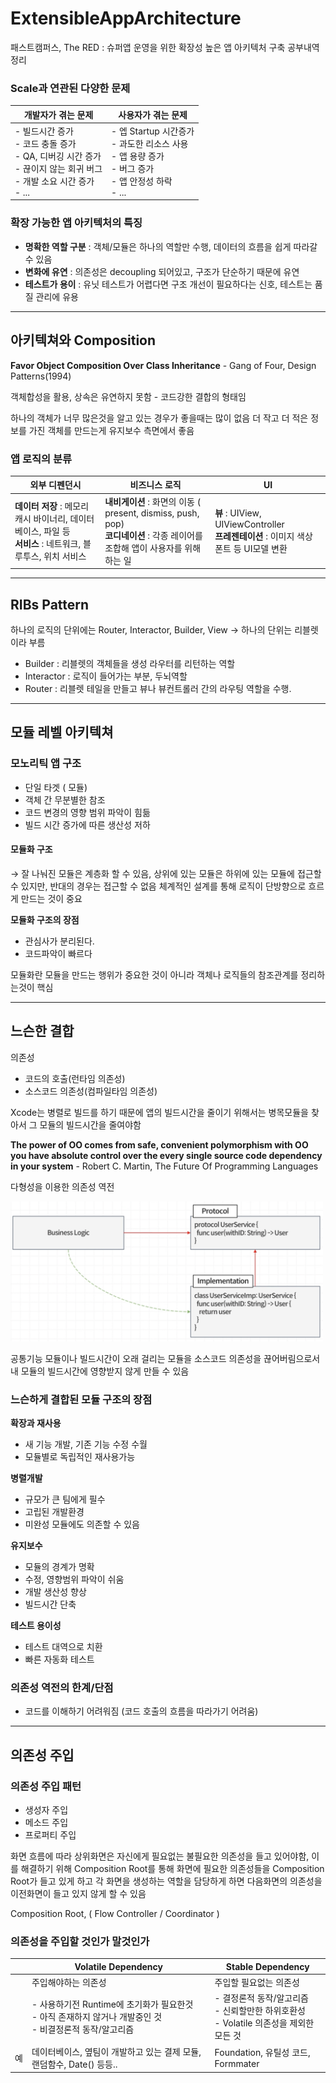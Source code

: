 # ExtensibleAppArchitecture
패스트캠퍼스, The RED : 슈퍼앱 운영을 위한 확장성 높은 앱 아키텍처 구축 공부내역 정리

### Scale과 연관된 다양한 문제

| **개발자가 겪는 문제**                                       | 사용자가 겪는 문제                                           |
| ------------------------------------------------------------ | ------------------------------------------------------------ |
| - 빌드시간 증가<br />- 코드 충돌 증가<br />- QA, 디버깅 시간 증가<br />- 끊이지 않는 회귀 버그<br />- 개발 소요 시간 증가<br />- ... | - 엡 Startup 시간증가<br />- 과도한 리소스 사용<br />- 앱 용량 증가<br />- 버그 증가<br />- 앱 안정성 하락<br />- ... |

### 확장 가능한 앱 아키텍처의 특징

- **명확한 역할 구분** : 객체/모듈은 하나의 역할만 수행, 데이터의 흐름을 쉽게 따라갈 수 있음
- **변화에 유연** : 의존성은 decoupling 되어있고, 구조가 단순하기 때문에 유연
- **테스트가 용이** : 유닛 테스트가 어렵다면 구조 개선이 필요하다는 신호, 테스트는 품질 관리에 유용

------

## 아키텍쳐와 Composition

**Favor Object Composition Over Class Inheritance** - Gang of Four, Design Patterns(1994)

객체합성을 활용, 상속은 유연하지 못함 - 코드강한 결합의 형태임

하나의 객체가 너무 많은것을 알고 있는 경우가 좋을때는 많이 없음
더 작고 더 적은 정보를 가진 객체를 만드는게 유지보수 측면에서 좋음

### **앱** **로직의** 분류

| 외부 디펜던시                                                | 비즈니스 로직                                                | UI                                                           |
| ------------------------------------------------------------ | ------------------------------------------------------------ | ------------------------------------------------------------ |
| **데이터 저장** : 메모리 캐시 바이너리, 데이터베이스, 파일 등<br />**서비스** : 네트워크, 블루투스, 위치 서비스 | **내비게이션** : 화면의 이동 ( present, dismiss, push, pop) <br />**코디네이션** : 각종 레이어를 조합해 앱이 사용자를 위해 하는 일 | **뷰** : UIView, UIViewController<br />**프레젠테이션** : 이미지 색상 폰트 등 UI모델 변환 |

------

## RIBs Pattern

 하나의 로직의 단위에는 Router, Interactor, Builder, View → 하나의 단위는 리블렛이라 부름

- Builder : 리블렛의 객체들을 생성 라우터를 리턴하는 역할
- Interactor : 로직이 들어가는 부분, 두뇌역할
- Router : 리블렛 테일을 만들고 뷰나 뷰컨트롤러 간의 라우팅 역할을 수행.

------

## 모듈 레벨 아키텍쳐

### 모노리틱 앱 구조

- 단일 타겟 ( 모듈)
- 객체 간 무분별한 참조
- 코드 변경의 영향 범위 파악이 힘듦
- 빌드 시간 증가에 따른 생산성 저하

#### 모듈화 구조

→ 잘 나눠진 모듈은 계층화 할 수 있음, 상위에 있는 모듈은 하위에 있는 모듈에 접근할 수 있지만, 반대의 경우는 접근할 수 없음
체계적인 설계를 통해 로직이 단방향으로 흐르게 만드는 것이 중요

**모듈화 구조의 장점**

- 관심사가 분리된다.
- 코드파악이 빠르다

모듈화란 모듈을 만드는 행위가 중요한 것이 아니라 객체나 로직들의 참조관계를 정리하는것이 핵심

------

## 느슨한 결합

의존성 

- 코드의 호출(런타임 의존성)
- 소스코드 의존성(컴파일타임 의존성)

Xcode는 병렬로 빌드를 하기 때문에 앱의 빌드시간을 줄이기 위해서는 병목모듈을 찾아서 그 모듈의 빌드시간을 줄여야함

**The power of OO comes from safe, convenient polymorphism with OO you have absolute control over the every single source code dependency in your system** - Robert C. Martin, The Future Of Programming Languages

다형성을 이용한 의존성 역전

<img src="./MiniSuperApp/.images/image-20220115151429753.png" width=500>

공통기능 모듈이나 빌드시간이 오래 걸리는 모듈을 소스코드 의존성을 끊어버림으로서 내 모듈의 빌드시간에 영향받지 않게 만들 수 있음

### 느슨하게 결합된 모듈 구조의 장점

**확장과 재사용**

- 새 기능 개발, 기존 기능 수정 수월
- 모듈별로 독립적인 재사용가능

**병렬개발**

- 규모가 큰 팀에게 필수
- 고립된 개발환경
- 미완성 모듈에도 의존할 수 있음

**유지보수**

- 모듈의 경계가 명확
- 수정, 영향범위 파악이 쉬움
- 개발 생산성 향상
- 빌드시간 단축

**테스트 용이성**

- 테스트 대역으로 치환
- 빠른 자동화 테스트

### 의존성 역전의 한계/단점

- 코드를 이해하기 어려워짐 (코드 호출의 흐름을 따라가기 어려움)

------

## 의존성 주입

### 의존성 주입 패턴

- 생성자 주입
- 메소드 주입
- 프로퍼티 주입

화면 흐름에 따라 상위화면은 자신에게 필요없는 불필요한 의존성을 들고 있어야함, 이를 해결하기 위해  Composition Root를 통해 화면에 필요한 의존성들을  Composition Root가 들고 있게 하고 각 화면을 생성하는 역할을 담당하게 하면 다음화면의 의존성을 이전화면이 들고 있지 않게 할 수 있음

Composition Root, ( Flow Controller / Coordinator )

### 의존성을 주입할 것인가 말것인가

|      | **Volatile Dependency**                                      | **Stable Dependency**                                        |
| ---- | ------------------------------------------------------------ | ------------------------------------------------------------ |
|      | 주입해야하는 의존성                                          | 주입할 필요없는 의존성                                       |
|      | - 사용하기전 Runtime에 초기화가 필요한것<br />- 아직 존재하지 않거나 개발중인 것<br />- 비결정론적 동작/알고리즘 | - 결정론적 동작/알고리즘<br />- 신뢰할만한 하위호환성<br />- Volatile 의존성을 제외한 모든 것 |
| 예   | 데이터베이스, 옆팀이 개발하고 있는 결제 모듈, 랜덤함수, Date() 등등.. | Foundation, 유틸성 코드, Formmater                           |



